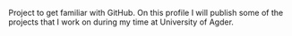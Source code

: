 Project to get familiar with GitHub. 
On this profile I will publish some of the projects that I work on during my time at University of Agder.
